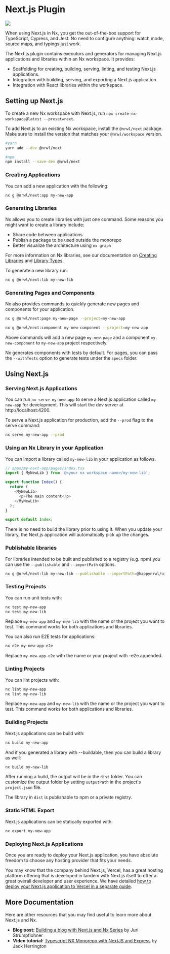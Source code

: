 # Next.js Plugin

![](/shared/nextjs-logo.png)

When using Next.js in Nx, you get the out-of-the-box support for TypeScript, Cypress, and Jest. No need to configure anything: watch mode, source maps, and typings just work.

The Next.js plugin contains executors and generators for managing Next.js applications and libraries within an Nx workspace. It provides:

- Scaffolding for creating, building, serving, linting, and testing Next.js applications.
- Integration with building, serving, and exporting a Next.js application.
- Integration with React libraries within the workspace.

## Setting up Next.js

To create a new Nx workspace with Next.js, run `npx create-nx-workspace@latest --preset=next`.

To add Next.js to an existing Nx workspace, install the `@nrwl/next` package. Make sure to install the version that matches your `@nrwl/workspace` version.

```bash
#yarn
yarn add --dev @nrwl/next
```

```bash
#npm
npm install --save-dev @nrwl/next
```

### Creating Applications

You can add a new application with the following:

```bash
nx g @nrwl/next:app my-new-app
```

### Generating Libraries

Nx allows you to create libraries with just one command. Some reasons you might want to create a library include:

- Share code between applications
- Publish a package to be used outside the monorepo
- Better visualize the architecture using `nx graph`

For more information on Nx libraries, see our documentation on [Creating Libraries](/structure/creating-libraries)
and [Library Types](/structure/library-types).

To generate a new library run:

```bash
nx g @nrwl/next:lib my-new-lib
```

### Generating Pages and Components

Nx also provides commands to quickly generate new pages and components for your application.

```bash
nx g @nrwl/next:page my-new-page --project=my-new-app

nx g @nrwl/next:component my-new-component --project=my-new-app
```

Above commands will add a new page `my-new-page` and a component `my-new-component` to `my-new-app` project respectively.

Nx generates components with tests by default. For pages, you can pass the `--withTests` option to generate tests under the `specs` folder.

## Using Next.js

### Serving Next.js Applications

You can run `nx serve my-new-app` to serve a Next.js application called `my-new-app` for development. This will start the dev server at http://localhost:4200.

To serve a Next.js application for production, add the `--prod` flag to the serve command:

```bash
nx serve my-new-app --prod
```

### Using an Nx Library in your Application

You can import a library called `my-new-lib` in your application as follows.

```typescript jsx
// apps/my-next-app/pages/index.tsx
import { MyNewLib } from '@<your nx workspace name>/my-new-lib';

export function Index() {
  return (
    <MyNewLib>
      <p>The main content</p>
    </MyNewLib>
  );
}

export default Index;
```

There is no need to build the library prior to using it. When you update your library, the Next.js application will automatically pick up the changes.

### Publishable libraries

For libraries intended to be built and published to a registry (e.g. npm) you can use the `--publishable` and `--importPath` options.

```bash
nx g @nrwl/next:lib my-new-lib --publishable --importPath=@happynrwl/ui-components
```

### Testing Projects

You can run unit tests with:

```bash
nx test my-new-app
nx test my-new-lib
```

Replace `my-new-app` and `my-new-lib` with the name or the project you want to test. This command works for both applications and libraries.

You can also run E2E tests for applications:

```bash
nx e2e my-new-app-e2e
```

Replace `my-new-app-e2e` with the name or your project with -e2e appended.

### Linting Projects

You can lint projects with:

```bash
nx lint my-new-app
nx lint my-new-lib
```

Replace `my-new-app` and `my-new-lib` with the name or the project you want to test. This command works for both applications and libraries.

### Building Projects

Next.js applications can be build with:

```bash
nx build my-new-app
```

And if you generated a library with --buildable, then you can build a library as well:

```bash
nx build my-new-lib
```

After running a build, the output will be in the `dist` folder. You can customize the output folder by setting `outputPath` in the project's `project.json` file.

The library in `dist` is publishable to npm or a private registry.

### Static HTML Export

Next.js applications can be statically exported with:

```bash
nx export my-new-app
```

### Deploying Next.js Applications

Once you are ready to deploy your Next.js application, you have absolute freedom to choose any hosting provider that fits your needs.

You may know that the company behind Next.js, Vercel, has a great hosting platform offering that is developed in tandem with Next.js itself to offer a great overall developer and user experience. We have detailed [how to deploy your Next.js application to Vercel in a separate guide](/guides/deploy-nextjs-to-vercel).

## More Documentation

Here are other resources that you may find useful to learn more about Next.js and Nx.

- **Blog post:** [Building a blog with Next.js and Nx Series](https://blog.nrwl.io/create-a-next-js-web-app-with-nx-bcf2ab54613) by Juri Strumpflohner
- **Video tutorial:** [Typescript NX Monorepo with NextJS and Express](https://www.youtube.com/watch?v=WOfL5q2HznI) by Jack Herrington
